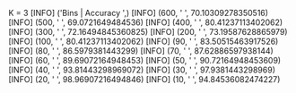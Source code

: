 K = 3
[INFO]  ('Bins   | Accuracy ',)
[INFO]  (600, '    ', 70.10309278350516)
[INFO]  (500, '    ', 69.0721649484536)
[INFO]  (400, '    ', 80.41237113402062)
[INFO]  (300, '    ', 72.16494845360825)
[INFO]  (200, '    ', 73.19587628865979)
[INFO]  (100, '    ', 80.41237113402062)
[INFO]  (90, '    ', 83.50515463917526)
[INFO]  (80, '    ', 86.5979381443299)
[INFO]  (70, '    ', 87.62886597938144)
[INFO]  (60, '    ', 89.69072164948453)
[INFO]  (50, '    ', 90.72164948453609)
[INFO]  (40, '    ', 93.81443298969072)
[INFO]  (30, '    ', 97.9381443298969)
[INFO]  (20, '    ', 98.96907216494846)
[INFO]  (10, '    ', 94.84536082474227)

